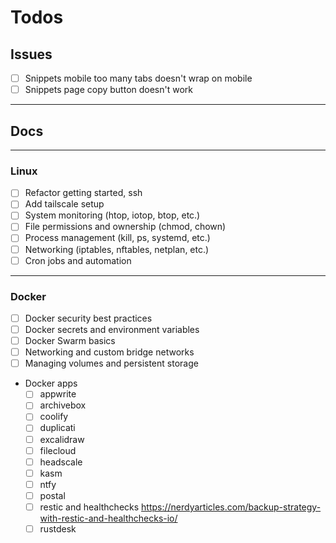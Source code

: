 # Todos

## Issues

- [ ] Snippets mobile too many tabs doesn't wrap on mobile
- [ ] Snippets page copy button doesn't work

---

## Docs

---

### Linux

- [ ] Refactor getting started, ssh
- [ ] Add tailscale setup
- [ ] System monitoring (htop, iotop, btop, etc.)
- [ ] File permissions and ownership (chmod, chown)
- [ ] Process management (kill, ps, systemd, etc.)
- [ ] Networking (iptables, nftables, netplan, etc.)
- [ ] Cron jobs and automation

---

### Docker

- [ ] Docker security best practices
- [ ] Docker secrets and environment variables
- [ ] Docker Swarm basics
- [ ] Networking and custom bridge networks
- [ ] Managing volumes and persistent storage
- Docker apps
  - [ ] appwrite
  - [ ] archivebox
  - [ ] coolify
  - [ ] duplicati
  - [ ] excalidraw
  - [ ] filecloud
  - [ ] headscale
  - [ ] kasm
  - [ ] ntfy
  - [ ] postal
  - [ ] restic and healthchecks https://nerdyarticles.com/backup-strategy-with-restic-and-healthchecks-io/
  - [ ] rustdesk
